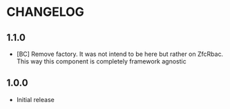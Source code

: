 # CHANGELOG

## 1.1.0

* [BC] Remove factory. It was not intend to be here but rather on ZfcRbac. This way this component is completely
framework agnostic

## 1.0.0

* Initial release
